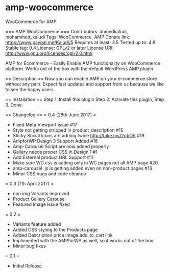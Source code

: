 # amp-woocommerce
WooCommerce for AMP

=== AMP WooCommerce ===
Contributors: ahmedkaludi, mohammed_kaludi
Tags: WooCommerce, AMP
Donate link: https://www.paypal.me/Kaludi/5
Requires at least: 3.5
Tested up to: 4.8
Stable tag: 0.4
License: GPLv2 or later
License URI: http://www.gnu.org/licenses/gpl-2.0.html

AMP for Ecommerce - Easily Enable AMP functionality on WooCommerce platform. Works out of the box with the default WordPress AMP plugin.

== Description ==
Now you can enable AMP on your e-commerce store without any pain. Expect fast updates and support from us because we like to see the happy users. 

== Installation ==
Step 1: Install this plugin
Step 2: Activate this plugin,
Step 3. Done.

== Changelog ==
= 0.4 (28th June 2017) =
* Fixed Meta Viewport issue #17
* Style not getting stripped in product_description #15
* Sticky Social Icons are adding twice http://take.ms/2qbOR #19
* AmpforWP Design 3 Support Added #18
* Amp-Carousel Script are now added properly 
* Gallery needs proper CSS in Design 1 #1
* Add External product URL Support #11
* Make sure WC css is adding only in WC pages not all AMP page #20
* amp-carousel .js is getting added even on non-product pages #16
* Minor CSS bugs and code cleanup

= 0.3 (7th April 2017) =
* non img Variants improved
* Product Gallery Carousel
* Featured Image issue fixed

= 0.2 =
* Variants feature added
* Added CSS styling to the Products page
* Added Description price image add_to_cart link
* Implimented with the AMPforWP as well, so it works out of the box.
* Minor bug fixes

= 0.1 =
* Initial Release